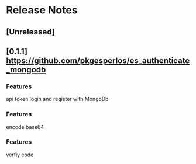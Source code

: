 # Release Notes

## [Unreleased]

## [0.1.1] https://github.com/pkgesperlos/es_authenticate_mongodb 

### Features

api token login and register with MongoDb

### Features 
encode base64 


### Features 
verfiy code 

